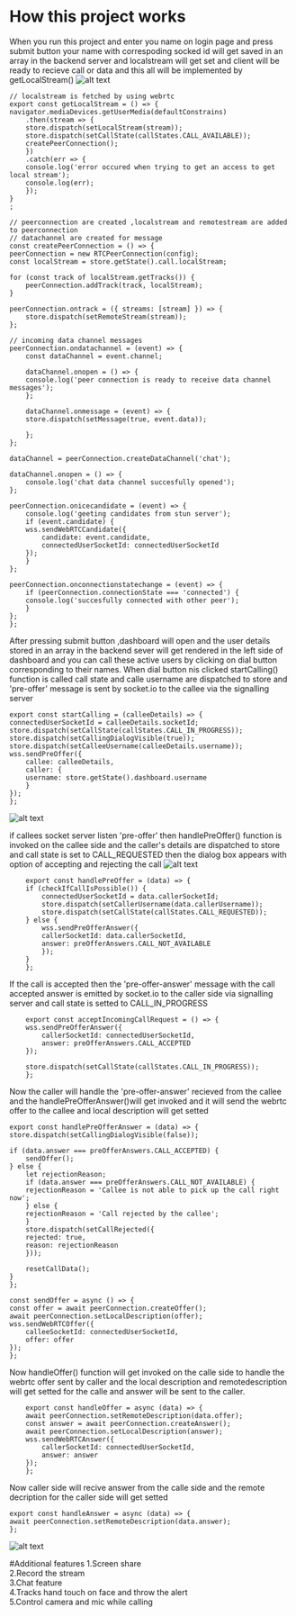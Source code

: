 # How this project works
When you run this project and enter you name on login page and press submit button your name with correspoding socked id will get saved in an array in the backend server and localstream will get set and client will be ready to recieve call or data and this all will be implemented by getLocalStream()
![alt text](https://github.com/VichitraCode/lets-meet-frontend/blob/master/src/resources/Screenshot%20(159).png)

    // localstream is fetched by using webrtc
    export const getLocalStream = () => {
    navigator.mediaDevices.getUserMedia(defaultConstrains)
        .then(stream => {
        store.dispatch(setLocalStream(stream));
        store.dispatch(setCallState(callStates.CALL_AVAILABLE));
        createPeerConnection();
        })
        .catch(err => {
        console.log('error occured when trying to get an access to get local stream');
        console.log(err);
        });
    }
    ;

    // peerconnection are created ,localstream and remotestream are added to peerconnection
    // datachannel are created for message
    const createPeerConnection = () => {
    peerConnection = new RTCPeerConnection(config);
    const localStream = store.getState().call.localStream;

    for (const track of localStream.getTracks()) {
        peerConnection.addTrack(track, localStream);
    }

    peerConnection.ontrack = ({ streams: [stream] }) => {
        store.dispatch(setRemoteStream(stream));
    };

    // incoming data channel messages
    peerConnection.ondatachannel = (event) => {
        const dataChannel = event.channel;

        dataChannel.onopen = () => {
        console.log('peer connection is ready to receive data channel messages');
        };

        dataChannel.onmessage = (event) => {
        store.dispatch(setMessage(true, event.data));
        
        };
    };

    dataChannel = peerConnection.createDataChannel('chat');

    dataChannel.onopen = () => {
        console.log('chat data channel succesfully opened');
    };

    peerConnection.onicecandidate = (event) => {
        console.log('geeting candidates from stun server');
        if (event.candidate) {
        wss.sendWebRTCCandidate({
            candidate: event.candidate,
            connectedUserSocketId: connectedUserSocketId
        });
        }
    };

    peerConnection.onconnectionstatechange = (event) => {
        if (peerConnection.connectionState === 'connected') {
        console.log('succesfully connected with other peer');
        }
    };
    };


After pressing submit button ,dashboard will open and the user details stored in an array in the backend sever will get rendered in the left side of dashboard and you can call these active users by clicking on dial button corresponding to their names.
When dial button nis clicked startCalling() function is called call state and calle username are dispatched to store and 'pre-offer' message is sent by socket.io to the callee via the signalling server


    
    export const startCalling = (calleeDetails) => {
    connectedUserSocketId = calleeDetails.socketId;
    store.dispatch(setCallState(callStates.CALL_IN_PROGRESS));
    store.dispatch(setCallingDialogVisible(true));
    store.dispatch(setCalleeUsername(calleeDetails.username));
    wss.sendPreOffer({
        callee: calleeDetails,
        caller: {
        username: store.getState().dashboard.username
        }
    });
    };
![alt text](https://github.com/VichitraCode/lets-meet-frontend/blob/master/src/resources/Screenshot%20(160).png)    
    
 if callees socket server listen 'pre-offer' then handlePreOffer()  function is invoked on the callee side and the caller's details are dispatched to store and call state is set to CALL_REQUESTED then the dialog box appears with option of accepting and rejecting the call
 ![alt text](https://github.com/VichitraCode/lets-meet-frontend/blob/master/src/resources/Screenshot%20(162).png)
 
        export const handlePreOffer = (data) => {
        if (checkIfCallIsPossible()) {
            connectedUserSocketId = data.callerSocketId;
            store.dispatch(setCallerUsername(data.callerUsername));
            store.dispatch(setCallState(callStates.CALL_REQUESTED));
        } else {
            wss.sendPreOfferAnswer({
            callerSocketId: data.callerSocketId,
            answer: preOfferAnswers.CALL_NOT_AVAILABLE
            });
        }
        };               

If the call is accepted  then the 'pre-offer-answer' message with the call accepted answer is emitted by socket.io to the caller side via signalling server and call state is setted to CALL_IN_PROGRESS

        export const acceptIncomingCallRequest = () => {
        wss.sendPreOfferAnswer({
            callerSocketId: connectedUserSocketId,
            answer: preOfferAnswers.CALL_ACCEPTED
        });

        store.dispatch(setCallState(callStates.CALL_IN_PROGRESS));
        };

  Now the caller will handle the 'pre-offer-answer' recieved from the callee and the handlePreOfferAnswer()will get invoked and it will send the webrtc offer to the callee and local description will get setted 


    export const handlePreOfferAnswer = (data) => {
    store.dispatch(setCallingDialogVisible(false));

    if (data.answer === preOfferAnswers.CALL_ACCEPTED) {
        sendOffer();
    } else {
        let rejectionReason;
        if (data.answer === preOfferAnswers.CALL_NOT_AVAILABLE) {
        rejectionReason = 'Callee is not able to pick up the call right now';
        } else {
        rejectionReason = 'Call rejected by the callee';
        }
        store.dispatch(setCallRejected({
        rejected: true,
        reason: rejectionReason
        }));

        resetCallData();
    }
    };

    const sendOffer = async () => {
    const offer = await peerConnection.createOffer();
    await peerConnection.setLocalDescription(offer);
    wss.sendWebRTCOffer({
        calleeSocketId: connectedUserSocketId,
        offer: offer
    });
    };


 Now handleOffer() function will get invoked on the calle side to handle the webrtc offer sent by caller and the local description and remotedescription will get setted for the calle and answer will be sent to the caller.

        export const handleOffer = async (data) => {
        await peerConnection.setRemoteDescription(data.offer);
        const answer = await peerConnection.createAnswer();
        await peerConnection.setLocalDescription(answer);
        wss.sendWebRTCAnswer({
            callerSocketId: connectedUserSocketId,
            answer: answer
        });
        };


Now caller side will recive answer from the calle side and the remote decription for the caller side will get setted


    export const handleAnswer = async (data) => {
    await peerConnection.setRemoteDescription(data.answer);
    };
![alt text](https://github.com/VichitraCode/lets-meet-frontend/blob/master/src/resources/Screenshot%20(163).png)

#Additional features
1.Screen share   
2.Record the stream   
3.Chat feature   
4.Tracks hand touch on face and throw the alert   
5.Control camera and mic while calling  
    

